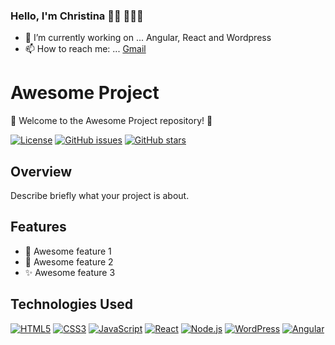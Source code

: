 ### Hello, I'm Christina 👋🏻 👩🏻‍💻


- 🔭 I’m currently working on ... Angular, React and Wordpress
- 📫 How to reach me: ... [Gmail](christinalorenzomontes@gmail.com)

# Awesome Project

🌟 Welcome to the Awesome Project repository! 🌟

[![License](https://img.shields.io/badge/license-MIT-blue.svg)](LICENSE)
[![GitHub issues](https://img.shields.io/github/issues/yourusername/awesome-project)](https://github.com/yourusername/awesome-project/issues)
[![GitHub stars](https://img.shields.io/github/stars/yourusername/awesome-project)](https://github.com/yourusername/awesome-project/stargazers)

## Overview

Describe briefly what your project is about.

## Features

- 🚀 Awesome feature 1
- 🌈 Awesome feature 2
- ✨ Awesome feature 3

## Technologies Used

[![HTML5](https://img.shields.io/badge/HTML5-E34F26?style=flat&logo=html5&logoColor=white)](https://developer.mozilla.org/en-US/docs/Web/Guide/HTML/HTML5)
[![CSS3](https://img.shields.io/badge/CSS3-1572B6?style=flat&logo=css3&logoColor=white)](https://developer.mozilla.org/en-US/docs/Web/CSS)
[![JavaScript](https://img.shields.io/badge/JavaScript-F7DF1E?style=flat&logo=javascript&logoColor=black)](https://developer.mozilla.org/en-US/docs/Web/JavaScript)
[![React](https://img.shields.io/badge/React-61DAFB?style=flat&logo=react&logoColor=white)](https://reactjs.org/)
[![Node.js](https://img.shields.io/badge/Node.js-339933?style=flat&logo=node.js&logoColor=white)](https://nodejs.org/)
[![WordPress](https://img.shields.io/badge/WordPress-21759B?style=flat&logo=wordpress&logoColor=white)](https://wordpress.org/)
[![Angular](https://img.shields.io/badge/Angular-DD0031?style=flat&logo=angular&logoColor=white)](https://angular.io/)


